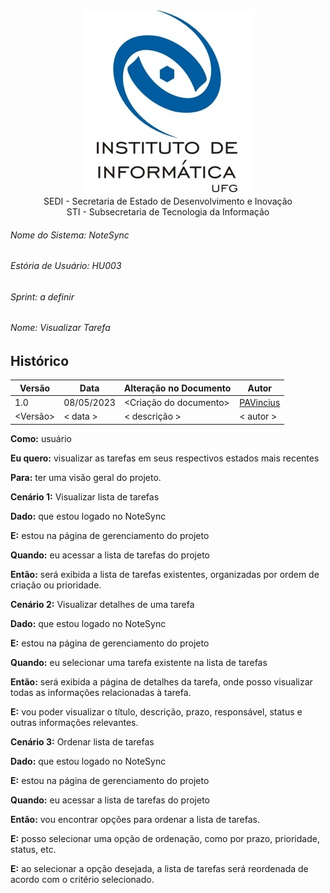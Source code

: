 <div align=center>
  <img src="./imagens/INFVertical.jpg">
</div>


<div align="center">SEDI - Secretaria de Estado de Desenvolvimento e Inovação</div>
<div align="center">STI - Subsecretaria de Tecnologia da Informação</div>

###### Nome do Sistema: NoteSync
###### Estória de Usuário: HU003
###### Sprint: a definir
###### Nome: Visualizar Tarefa

## Histórico
|**Versão**|**Data**|**Alteração no Documento**|**Autor**|
|------|----|---------|-----|
|1.0|08/05/2023|<Criação do documento>|[PAVincius](https://github.com/PAVincius)|
|<Versão>|< data >|< descrição >|< autor >|

**Como:** usuário

**Eu quero:** visualizar as tarefas em seus respectivos estados mais recentes

**Para:** ter uma visão geral do projeto.

**Cenário 1:** Visualizar lista de tarefas

**Dado:** que estou logado no NoteSync

**E:** estou na página de gerenciamento do projeto

**Quando:** eu acessar a lista de tarefas do projeto

**Então:** será exibida a lista de tarefas existentes, organizadas por ordem de criação ou prioridade.

**Cenário 2:** Visualizar detalhes de uma tarefa

**Dado:** que estou logado no NoteSync

**E:** estou na página de gerenciamento do projeto

**Quando:** eu selecionar uma tarefa existente na lista de tarefas

**Então:** será exibida a página de detalhes da tarefa, onde posso visualizar todas as informações relacionadas à tarefa.

**E:** vou poder visualizar o título, descrição, prazo, responsável, status e outras informações relevantes.

**Cenário 3:** Ordenar lista de tarefas

**Dado:** que estou logado no NoteSync

**E:** estou na página de gerenciamento do projeto

**Quando:** eu acessar a lista de tarefas do projeto

**Então:** vou encontrar opções para ordenar a lista de tarefas.

**E:** posso selecionar uma opção de ordenação, como por prazo, prioridade, status, etc.

**E:** ao selecionar a opção desejada, a lista de tarefas será reordenada de acordo com o critério selecionado.

</DIV>
